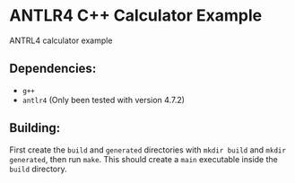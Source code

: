 # ANTLR4 C++ Calculator Example
ANTRL4 calculator example

## Dependencies:
 - `g++`
 - `antlr4` (Only been tested with version 4.7.2)

## Building:
First create the `build` and `generated` directories with `mkdir build` and `mkdir generated`, then run `make`.
This should create a `main` executable inside the `build` directory.